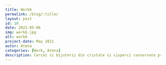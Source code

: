 ```yaml
---
title: Work6
permalink: /blog/:title/ 
layout: post
id: 10
date: 2021-05-06
img: work6.jpg
alt: work6
project-date: May 2021
autor: Atena
categories: [Work, Atena]
description: Cercei si bijuterii din cristale si ciuperci conservate prin deshidratare si acoperire cu rasini.
---
```

